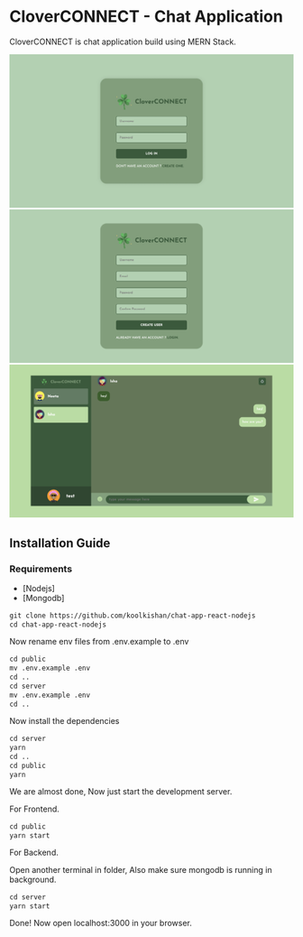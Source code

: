 # CloverCONNECT - Chat Application 
CloverCONNECT is chat application build using MERN Stack.


![login page](./images/1.png)
![registration page](./images/3.png)
![home page](./images/2.png)

## Installation Guide

### Requirements
- [Nodejs]
- [Mongodb]

```shell
git clone https://github.com/koolkishan/chat-app-react-nodejs
cd chat-app-react-nodejs
```
Now rename env files from .env.example to .env
```shell
cd public
mv .env.example .env
cd ..
cd server
mv .env.example .env
cd ..
```

Now install the dependencies
```shell
cd server
yarn
cd ..
cd public
yarn
```
We are almost done, Now just start the development server.

For Frontend.
```shell
cd public
yarn start
```
For Backend.

Open another terminal in folder, Also make sure mongodb is running in background.
```shell
cd server
yarn start
```

Done! Now open localhost:3000 in your browser.
